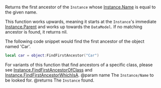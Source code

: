 Returns the first ancestor of the `Instance` whose [Instance.Name](https://developer.roblox.com/api-reference/property/Instance/Name) is equal to the given name.

This function works upwards, meaning it starts at the `Instance`'s immediate [Instance.Parent](https://developer.roblox.com/api-reference/property/Instance/Parent) and works up towards the `DataModel`. If no matching ancestor is found, it returns nil.

The following code snippet would find the first ancestor of the object named 'Car'.

```lua
local car = object:FindFirstAncestor("Car")
```

For variants of this function that find ancestors of a specific class, please see [Instance.FindFirstAncestorOfClass](https://developer.roblox.com/api-reference/function/Instance/FindFirstAncestorOfClass) and [Instance.FindFirstAncestorWhichIsA](https://developer.roblox.com/api-reference/function/Instance/FindFirstAncestorWhichIsA).
@param name The `Instance/Name` to be looked for.
@returns The `Instance` found.